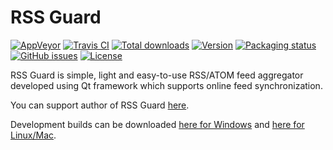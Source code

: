 RSS Guard
=========

[![AppVeyor](https://img.shields.io/appveyor/ci/martinrotter/rssguard.svg?maxAge=360)](https://ci.appveyor.com/project/martinrotter/rssguard)
[![Travis CI](https://img.shields.io/travis/martinrotter/rssguard.svg?maxAge=360)](https://travis-ci.org/martinrotter/rssguard)
[![Total downloads](https://img.shields.io/github/downloads/martinrotter/rssguard/total.svg?maxAge=360)](http://www.somsubhra.com/github-release-stats/?username=martinrotter&repository=rssguard&search=0)
[![Version](https://img.shields.io/github/release/martinrotter/rssguard.svg?maxAge=360)](https://raw.githubusercontent.com/martinrotter/rssguard/master/resources/text/CHANGELOG)
[![Packaging status](https://repology.org/badge/tiny-repos/rssguard.svg)](https://repology.org/project/rssguard/versions)
[![GitHub issues](https://img.shields.io/github/issues/martinrotter/rssguard.svg?maxAge=360)](https://github.com/martinrotter/rssguard/issues)
[![License](https://img.shields.io/github/license/martinrotter/rssguard.svg?maxAge=360000)](https://github.com/martinrotter/rssguard/blob/master/LICENSE.md)

RSS Guard is simple, light and easy-to-use RSS/ATOM feed aggregator developed using Qt framework which supports online feed synchronization.

You can support author of RSS Guard [here](https://martinrotter.github.io/donate).

Development builds can be downloaded [here for Windows](https://bintray.com/martinrotter/rssguard/Development/Windows) and [here for Linux/Mac](https://bintray.com/martinrotter/rssguard/Development/LinuxMacOs).
